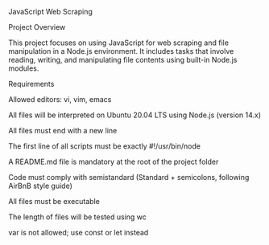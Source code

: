 JavaScript Web Scraping

Project Overview

This project focuses on using JavaScript for web scraping and file manipulation in a Node.js environment. It includes tasks that involve reading, writing, and manipulating file contents using built-in Node.js modules.

Requirements

Allowed editors: vi, vim, emacs

All files will be interpreted on Ubuntu 20.04 LTS using Node.js (version 14.x)

All files must end with a new line

The first line of all scripts must be exactly #!/usr/bin/node

A README.md file is mandatory at the root of the project folder

Code must comply with semistandard (Standard + semicolons, following AirBnB style guide)

All files must be executable

The length of files will be tested using wc

var is not allowed; use const or let instead
